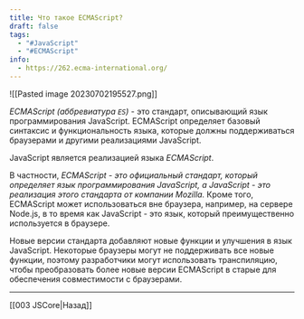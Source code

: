 ```yaml
---
title: Что такое ECMAScript?
draft: false
tags:
  - "#JavaScript"
  - "#ECMAScript"
info:
  - https://262.ecma-international.org/
---
```

![[Pasted image 20230702195527.png]]

_ECMAScript (аббревиатура `ES`)_ - это стандарт, описывающий язык программирования JavaScript. ECMAScript определяет базовый синтаксис и функциональность языка, которые должны поддерживаться браузерами и другими реализациями JavaScript.

JavaScript является реализацией языка _ECMAScript_.

В частности, _ECMAScript - это официальный стандарт, который определяет язык программирования JavaScript, а JavaScript - это реализация этого стандарта от компании Mozilla._ Кроме того, ECMAScript может использоваться вне браузера, например, на сервере Node.js, в то время как JavaScript - это язык, который преимущественно используется в браузере.

Новые версии стандарта добавляют новые функции и улучшения в язык JavaScript. Некоторые браузеры могут не поддерживать все новые функции, поэтому разработчики могут использовать транспиляцию, чтобы преобразовать более новые версии ECMAScript в старые для обеспечения совместимости с браузерами.

---

[[003 JSCore|Назад]]